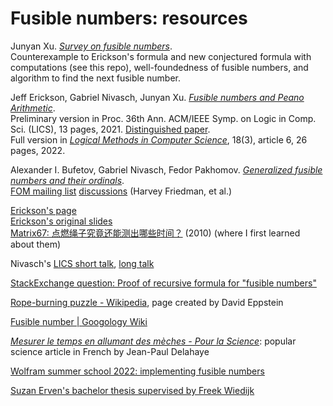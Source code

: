 # Fusible numbers: resources

Junyan Xu. [*Survey on fusible numbers*](https://arxiv.org/abs/1202.5614).\
Counterexample to Erickson's formula and new conjectured formula with computations (see this repo), well-foundedness of fusible numbers, and algorithm to find the next fusible number.

Jeff Erickson, Gabriel Nivasch, Junyan Xu. [*Fusible numbers and Peano Arithmetic*](https://arxiv.org/abs/2003.14342).\
Preliminary version in Proc. 36th Ann. ACM/IEEE Symp. on Logic in Comp. Sci. (LICS), 13 pages, 2021. [Distinguished paper](https://easyconferences.eu/lics2021/best-papers).\
Full version in [*Logical Methods in Computer Science*](https://lmcs.episciences.org/9850), 18(3), article 6, 26 pages, 2022. 

Alexander I. Bufetov, Gabriel Nivasch, Fedor Pakhomov. [*Generalized fusible numbers and their ordinals*](https://arxiv.org/abs/2205.11017).\
[FOM mailing list](https://cs.nyu.edu/pipermail/fom/2020-June/022210.html) [discussions](https://cs.nyu.edu/pipermail/fom/2020-June/022216.html) (Harvey Friedman, et al.)

[Erickson's page](http://jeffe.cs.illinois.edu/pubs/fusible.html)\
[Erickson's original slides](https://www.mathpuzzle.com/fusible.pdf)\
[Matrix67: 点燃绳子究竟还能测出哪些时间？](http://www.matrix67.com/blog/archives/4009) (2010) (where I first learned about them)

Nivasch's [LICS short talk](https://www.youtube.com/watch?v=KXMB1vCv7Hc), [long talk](https://www.youtube.com/watch?v=FjMNjMCmjP4)

[StackExchange question: Proof of recursive formula for "fusible numbers"](https://math.stackexchange.com/questions/40404/proof-of-recursive-formula-for-fusible-numbers)

[Rope-burning puzzle - Wikipedia](https://en.wikipedia.org/wiki/Rope-burning_puzzle), page created by David Eppstein

[Fusible number | Googology Wiki](https://googology.fandom.com/wiki/Fusible_number)

[*Mesurer le temps en allumant des mèches - Pour la Science*](https://www.pourlascience.fr/sr/logique-calcul/mesurer-le-temps-en-allumant-des-meches-22274.php): popular science article in French by Jean-Paul Delahaye

[Wolfram summer school 2022: implementing fusible numbers](https://community.wolfram.com/groups/-/m/t/2574875)

[Suzan Erven's bachelor thesis supervised by Freek Wiedijk](https://www.cs.ru.nl/bachelors-theses/2021/Suzan_Erven___4534999___Fusible_Numbers_and_the_Provability_of_Computability.pdf)

